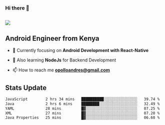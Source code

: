### Hi there 👋
<h2 align="left"><img src="https://readme-typing-svg.herokuapp.com?color='blue'&lines=I'm+Andrew+Opollo😊;Welcome+to+my+Github😜"> </h2>

## Android Engineer from Kenya


- 🌱 Currently focusing on **Android Development with React-Native**

- 🔭 Also learning **NodeJs** for Backend Development

- 📫 How to reach me **opolloandres@gmail.com**


## Stats Update
<!--START_SECTION:waka-->

```txt
JavaScript        2 hrs 34 mins   ██████████░░░░░░░░░░░░░░░   39.74 %
Java              2 hrs 6 mins    ████████░░░░░░░░░░░░░░░░░   32.49 %
YAML              28 mins         █▓░░░░░░░░░░░░░░░░░░░░░░░   07.25 %
XML               27 mins         █▓░░░░░░░░░░░░░░░░░░░░░░░   07.20 %
Java Properties   25 mins         █▓░░░░░░░░░░░░░░░░░░░░░░░   06.60 %
```

<!--END_SECTION:waka-->



